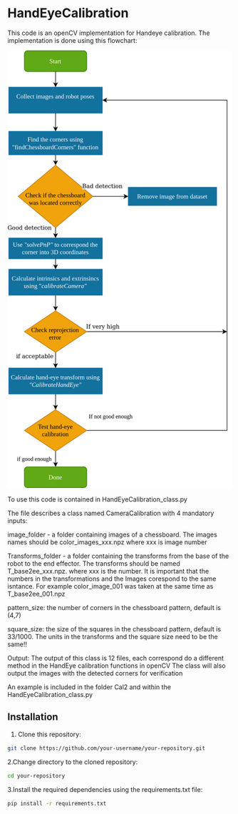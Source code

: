 # HandEyeCalibration

This code is an openCV implementation for Handeye calibration. The implementation is done using this flowchart:

![Flochart of implementation](ReadMe_Images/HandEyeCalibrationFlowChart.png)


To use this code is contained in HandEyeCalibration_class.py

The file describes a class named CameraCalibration with 4 mandatory inputs:

image_folder - a folder containing images of a chessboard. The images names should be color_images_xxx.npz where xxx is image number

Transforms_folder - a folder containing the transforms from the base of the robot to the end effector. The transforms should be named T_base2ee_xxx.npz. where xxx is the number. 
    It is important that the numbers in the transformations and the Images corespond to the same isntance. For example color_image_001 was taken at the same time as T_base2ee_001.npz
    
pattern_size: the number of corners in the chessboard pattern, default is (4,7)

square_size: the size of the squares in the chessboard pattern, default is 33/1000. 
The units in the transforms and the square size need to be the same!!


Output:
The output of this class is 12 files, each correspond do a different method in the HandEye calibration functions in openCV
The class will also output the images with the detected corners for verification


An example is included in the folder Cal2 and within the HandEyeCalibration_class.py

## Installation

1. Clone this repository:
```bash
git clone https://github.com/your-username/your-repository.git
```

2.Change directory to the cloned repository:

```bash
cd your-repository
```

3.Install the required dependencies using the requirements.txt file:

```bash
pip install -r requirements.txt
```
